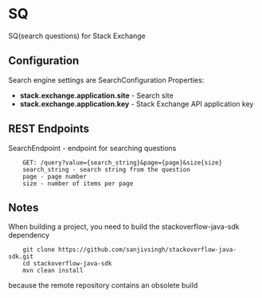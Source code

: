 # SQ
SQ(search questions) for Stack Exchange

## Configuration
Search engine settings are SearchConfiguration
Properties:
* **stack.exchange.application.site** - Search site
* **stack.exchange.application.key** - Stack Exchange API application key

## REST Endpoints
 SearchEndpoint - endpoint for searching questions
```
    GET: /query?value={search_string}&page={page}&size{size}
    search_string - search string from the question
    page - page number
    size - number of items per page
```

## Notes
When building a project, you need to build the stackoverflow-java-sdk dependency

```
    git clone https://github.com/sanjivsingh/stackoverflow-java-sdk.git  
    cd stackoverflow-java-sdk  
    mvn clean install  
```
because the remote repository contains an obsolete build